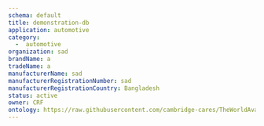 ```yaml
---
schema: default
title: demonstration-db
application: automotive
category:
  -  automotive
organization: sad
brandName: a
tradeName: a
manufacturerName: sad
manufacturerRegistrationNumber: sad
manufacturerRegistrationCountry: Bangladesh
status: active
owner: CRF
ontology: https://raw.githubusercontent.com/cambridge-cares/TheWorldAvatar/dev-composite-materials-ontology/JPS_Ontology/ontology/ontomatpassport/ontomatpassport.owl
---
```

